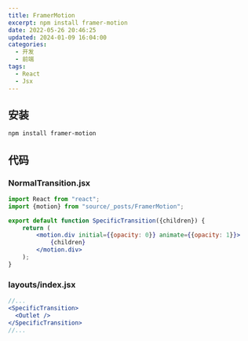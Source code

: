 ```yaml
---
title: FramerMotion
excerpt: npm install framer-motion
date: 2022-05-26 20:46:25
updated: 2024-01-09 16:04:00
categories: 
  - 开发
  - 前端
tags:
  - React
  - Jsx
---
```


## 安装

```bash
npm install framer-motion
```

## 代码

### NormalTransition.jsx

```jsx
import React from "react";
import {motion} from "source/_posts/FramerMotion";

export default function SpecificTransition({children}) {
    return (
        <motion.div initial={{opacity: 0}} animate={{opacity: 1}}>
            {children}
        </motion.div>
    );
}
```

### layouts/index.jsx

```jsx
//...
<SpecificTransition>
  <Outlet />
</SpecificTransition>
//...
```
